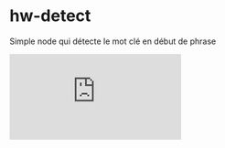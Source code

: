 # hw-detect
Simple node qui détecte le mot clé en début de phrase

![alt text](http://zupimages.net/viewer.php?id=18/07/c18j.bmp)
